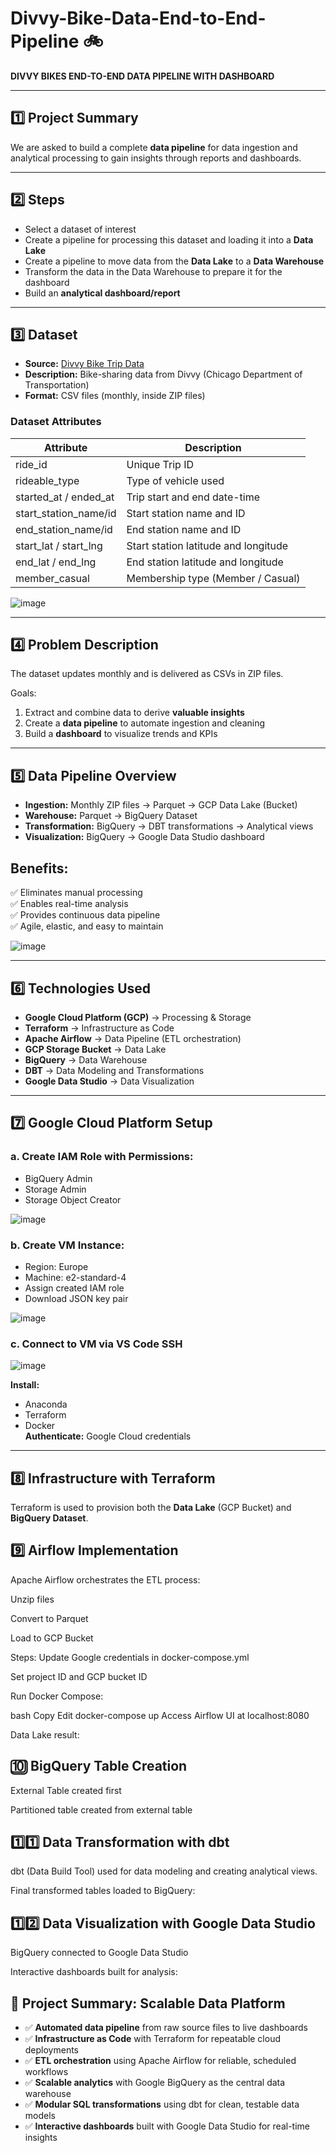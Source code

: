 # Divvy-Bike-Data-End-to-End-Pipeline 🚲

**DIVVY BIKES END-TO-END DATA PIPELINE WITH DASHBOARD**

---

## 1️⃣ Project Summary

We are asked to build a complete **data pipeline** for data ingestion and analytical processing to gain insights through reports and dashboards.

---

## 2️⃣ Steps

- Select a dataset of interest
- Create a pipeline for processing this dataset and loading it into a **Data Lake**
- Create a pipeline to move data from the **Data Lake** to a **Data Warehouse**
- Transform the data in the Data Warehouse to prepare it for the dashboard
- Build an **analytical dashboard/report**

---

## 3️⃣ Dataset

- **Source:** [Divvy Bike Trip Data](https://divvy-tripdata.s3.amazonaws.com/index.html)
- **Description:** Bike-sharing data from Divvy (Chicago Department of Transportation)
- **Format:** CSV files (monthly, inside ZIP files)

### Dataset Attributes

| Attribute             | Description                                  |
|-----------------------|----------------------------------------------|
| ride_id               | Unique Trip ID                               |
| rideable_type         | Type of vehicle used                         |
| started_at / ended_at | Trip start and end date-time                  |
| start_station_name/id | Start station name and ID                     |
| end_station_name/id   | End station name and ID                       |
| start_lat / start_lng | Start station latitude and longitude          |
| end_lat / end_lng     | End station latitude and longitude            |
| member_casual         | Membership type (Member / Casual)             |

![image](https://user-images.githubusercontent.com/94320118/221644537-80d9dc33-9684-4c95-93b4-5f8da3dd7bd5.png)

---

## 4️⃣ Problem Description

The dataset updates monthly and is delivered as CSVs in ZIP files.

Goals:
1. Extract and combine data to derive **valuable insights**
2. Create a **data pipeline** to automate ingestion and cleaning
3. Build a **dashboard** to visualize trends and KPIs

---

## 5️⃣ Data Pipeline Overview

- **Ingestion:** Monthly ZIP files → Parquet → GCP Data Lake (Bucket)
- **Warehouse:** Parquet → BigQuery Dataset
- **Transformation:** BigQuery → DBT transformations → Analytical views
- **Visualization:** BigQuery → Google Data Studio dashboard

## Benefits:
✅ Eliminates manual processing  
✅ Enables real-time analysis  
✅ Provides continuous data pipeline  
✅ Agile, elastic, and easy to maintain

![image](https://user-images.githubusercontent.com/94320118/221644912-c4d30cd1-1377-4531-b5b1-9ce0282f4bf3.png)

---

## 6️⃣ Technologies Used

- **Google Cloud Platform (GCP)** → Processing & Storage
- **Terraform** → Infrastructure as Code
- **Apache Airflow** → Data Pipeline (ETL orchestration)
- **GCP Storage Bucket** → Data Lake
- **BigQuery** → Data Warehouse
- **DBT** → Data Modeling and Transformations
- **Google Data Studio** → Data Visualization

---

## 7️⃣ Google Cloud Platform Setup

### a. Create IAM Role with Permissions:
- BigQuery Admin
- Storage Admin
- Storage Object Creator

![image](https://user-images.githubusercontent.com/94320118/221645493-a944152d-17fb-4c27-bb14-7909710ed9bc.png)

### b. Create VM Instance:
- Region: Europe
- Machine: e2-standard-4
- Assign created IAM role
- Download JSON key pair

![image](https://user-images.githubusercontent.com/94320118/221645995-bf2acf63-10bb-4e00-890f-e92b82e4a714.png)

### c. Connect to VM via VS Code SSH

![image](https://user-images.githubusercontent.com/94320118/221646364-c03d2e68-3bd2-4bf1-80d3-917c03338ff7.png)

**Install:**
- Anaconda
- Terraform
- Docker  
**Authenticate:** Google Cloud credentials

---

## 8️⃣ Infrastructure with Terraform

Terraform is used to provision both the **Data Lake** (GCP Bucket) and **BigQuery Dataset**.


## 9️⃣ Airflow Implementation
Apache Airflow orchestrates the ETL process:

Unzip files

Convert to Parquet

Load to GCP Bucket

Steps:
Update Google credentials in docker-compose.yml

Set project ID and GCP bucket ID

Run Docker Compose:

bash
Copy
Edit
docker-compose up
Access Airflow UI at localhost:8080



Data Lake result:


## 🔟 BigQuery Table Creation
External Table created first

Partitioned table created from external table



## 1️⃣1️⃣ Data Transformation with dbt
dbt (Data Build Tool) used for data modeling and creating analytical views.

Final transformed tables loaded to BigQuery:



## 1️⃣2️⃣ Data Visualization with Google Data Studio
BigQuery connected to Google Data Studio

Interactive dashboards built for analysis:



## 🚀 Project Summary: Scalable Data Platform

- ✅ **Automated data pipeline** from raw source files to live dashboards  
- ✅ **Infrastructure as Code** with Terraform for repeatable cloud deployments  
- ✅ **ETL orchestration** using Apache Airflow for reliable, scheduled workflows  
- ✅ **Scalable analytics** with Google BigQuery as the central data warehouse  
- ✅ **Modular SQL transformations** using dbt for clean, testable data models  
- ✅ **Interactive dashboards** built with Google Data Studio for real-time insights

